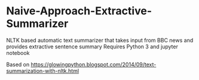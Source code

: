 # Naive-Approach-Extractive-Summarizer
NLTK based automatic text summarizer that takes input from BBC news and provides  extractive sentence summary
Requires Python 3 and jupyter notebook

Based on https://glowingpython.blogspot.com/2014/09/text-summarization-with-nltk.html
